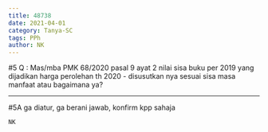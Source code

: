 ```yaml
---
title: 48738
date: 2021-04-01
category: Tanya-SC
tags: PPh
author: NK
---
```


#5 Q : Mas/mba PMK 68/2020 pasal 9 ayat 2 nilai sisa buku per 2019 yang dijadikan harga perolehan th 2020 - disusutkan nya sesuai sisa masa manfaat atau bagaimana ya?

---

#5A ga diatur, ga berani jawab, konfirm kpp sahaja

`NK`
